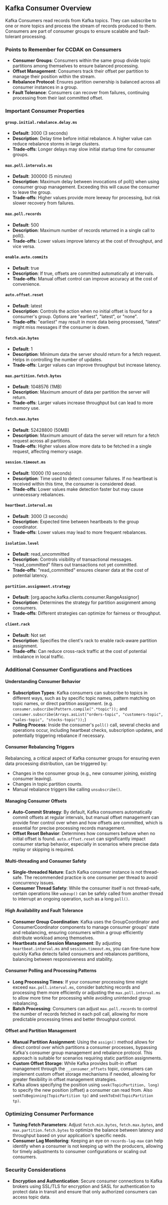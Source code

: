 ## Kafka Consumer Overview

Kafka Consumers read records from Kafka topics. They can subscribe to one or more topics and process the stream of records produced to them. Consumers are part of consumer groups to ensure scalable and fault-tolerant processing.

### Points to Remember for CCDAK on Consumers

- **Consumer Groups**: Consumers within the same group divide topic partitions among themselves to ensure balanced processing.
- **Offset Management**: Consumers track their offset per partition to manage their position within the stream.
- **Rebalance Protocol**: Ensures partition ownership is balanced across all consumer instances in a group.
- **Fault Tolerance**: Consumers can recover from failures, continuing processing from their last committed offset.

### Important Consumer Properties

#### `group.initial.rebalance.delay.ms`
- **Default**: 3000 (3 seconds)
- **Description**: Delay time before initial rebalance. A higher value can reduce rebalance storms in large clusters.
- **Trade-offs**: Longer delays may slow initial startup time for consumer groups.

#### `max.poll.intervals.ms`
- **Default**: 300000 (5 minutes)
- **Description**: Maximum delay between invocations of poll() when using consumer group management. Exceeding this will cause the consumer to leave the group.
- **Trade-offs**: Higher values provide more leeway for processing, but risk slower recovery from failures.

#### `max.poll.records`
- **Default**: 500
- **Description**: Maximum number of records returned in a single call to poll().
- **Trade-offs**: Lower values improve latency at the cost of throughput, and vice versa.

#### `enable.auto.commits`
- **Default**: true
- **Description**: If true, offsets are committed automatically at intervals.
- **Trade-offs**: Manual offset control can improve accuracy at the cost of convenience.

#### `auto.offset.reset`
- **Default**: latest
- **Description**: Controls the action when no initial offset is found for a consumer's group. Options are "earliest", "latest", or "none".
- **Trade-offs**: "earliest" may result in more data being processed, "latest" might miss messages if the consumer is down.

#### `fetch.min.bytes`
- **Default**: 1
- **Description**: Minimum data the server should return for a fetch request. Helps in controlling the number of updates.
- **Trade-offs**: Larger values can improve throughput but increase latency.

#### `max.partition.fetch.bytes`
- **Default**: 1048576 (1MB)
- **Description**: Maximum amount of data per partition the server will return.
- **Trade-offs**: Larger values increase throughput but can lead to more memory use.

#### `fetch.max.bytes`
- **Default**: 52428800 (50MB)
- **Description**: Maximum amount of data the server will return for a fetch request across all partitions.
- **Trade-offs**: Higher values allow more data to be fetched in a single request, affecting memory usage.

#### `session.timeout.ms`
- **Default**: 10000 (10 seconds)
- **Description**: Time used to detect consumer failures. If no heartbeat is received within this time, the consumer is considered dead.
- **Trade-offs**: Lower values make detection faster but may cause unnecessary rebalances.

#### `heartbeat.interval.ms`
- **Default**: 3000 (3 seconds)
- **Description**: Expected time between heartbeats to the group coordinator.
- **Trade-offs**: Lower values may lead to more frequent rebalances.

#### `isolation.level`
- **Default**: read_uncommitted
- **Description**: Controls visibility of transactional messages. "read_committed" filters out transactions not yet committed.
- **Trade-offs**: "read_committed" ensures cleaner data at the cost of potential latency.

#### `partition.assignment.strategy`
- **Default**: [org.apache.kafka.clients.consumer.RangeAssignor]
- **Description**: Determines the strategy for partition assignment among consumers.
- **Trade-offs**: Different strategies can optimize for fairness or throughput.

#### `client.rack`
- **Default**: Not set
- **Description**: Specifies the client's rack to enable rack-aware partition assignment.
- **Trade-offs**: Can reduce cross-rack traffic at the cost of potential imbalance in local traffic.

### Additional Consumer Configurations and Practices

#### Understanding Consumer Behavior

- **Subscription Types**: Kafka consumers can subscribe to topics in different ways, such as by specific topic names, pattern matching on topic names, or direct partition assignment. (e.g. `consumer.subscribe(Pattern.compile(".*topic"));` and `consumer.subscribe(Arrays.asList("orders-topic", "customers-topic", "sales-topic", "stocks-topic"));`)
- **Polling Process**: Inside the consumer's `poll()` call, several checks and operations occur, including heartbeat checks, subscription updates, and potentially triggering rebalance if necessary.

#### Consumer Rebalancing Triggers

Rebalancing, a critical aspect of Kafka consumer groups for ensuring even data processing distribution, can be triggered by:
- Changes in the consumer group (e.g., new consumer joining, existing consumer leaving).
- Changes in topic partition counts.
- Manual rebalance triggers like calling `unsubscribe()`.

#### Managing Consumer Offsets

- **Auto-Commit Strategy**: By default, Kafka consumers automatically commit offsets at regular intervals, but manual offset management can provide finer control over when and how offsets are committed, which is essential for precise processing records management.
- **Offset Reset Behavior**: Determines how consumers behave when no initial offset is found. `auto.offset.reset` can significantly impact consumer startup behavior, especially in scenarios where precise data replay or skipping is required.

#### Multi-threading and Consumer Safety

- **Single-threaded Nature**: Each Kafka consumer instance is not thread-safe. The recommended practice is one consumer per thread to avoid concurrency issues.
- **Consumer Thread Safety**: While the consumer itself is not thread-safe, certain operations like `wakeup()` can be safely called from another thread to interrupt an ongoing operation, such as a long `poll()`.

#### High Availability and Fault Tolerance

- **Consumer Group Coordination**: Kafka uses the GroupCoordinator and ConsumerCoordinator components to manage consumer groups' state and rebalancing, ensuring consumers within a group efficiently distribute workload among themselves.
- **Heartbeats and Session Management**: By adjusting `heartbeat.interval.ms` and `session.timeout.ms`, you can fine-tune how quickly Kafka detects failed consumers and rebalances partitions, balancing between responsiveness and stability.

#### Consumer Polling and Processing Patterns

- **Long Processing Times**: If your consumer processing time might exceed `max.poll.interval.ms`, consider batching records and processing them more efficiently or adjusting the `max.poll.interval.ms` to allow more time for processing while avoiding unintended group rebalancing.
- **Batch Processing**: Consumers can adjust `max.poll.records` to control the number of records fetched in each poll call, allowing for more predictable processing times and better throughput control.

#### Offset and Partition Management

- **Manual Partition Assignment**: Using the `assign()` method allows for direct control over which partitions a consumer processes, bypassing Kafka's consumer group management and rebalance protocol. This approach is suitable for scenarios requiring static partition assignments.
- **Custom Offset Storage**: While Kafka provides built-in offset management through the `__consumer_offsets` topic, consumers can implement custom offset storage mechanisms if needed, allowing for greater flexibility in offset management strategies.
- Kafka allows specifying the position using `seek(TopicPartition, long)` to specify the new position (offset) a consumer can read from. Also `seekToBeginning(TopicPartition tp)` and `seekToEnd(TopicPartition tp)`.

### Optimizing Consumer Performance

- **Tuning Fetch Parameters**: Adjust `fetch.min.bytes`, `fetch.max.bytes`, and `max.partition.fetch.bytes` to optimize the balance between latency and throughput based on your application's specific needs.
- **Consumer Lag Monitoring**: Keeping an eye on `records-lag-max` can help identify when a consumer is not keeping up with the producers, allowing for timely adjustments to consumer configurations or scaling out consumers.

### Security Considerations

- **Encryption and Authentication**: Secure consumer connections to Kafka brokers using SSL/TLS for encryption and SASL for authentication to protect data in transit and ensure that only authorized consumers can access topic data.
